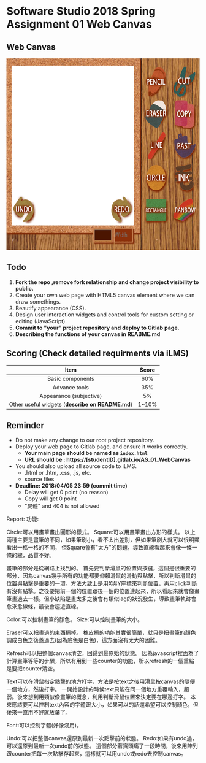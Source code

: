 ﻿# Software Studio 2018 Spring Assignment 01 Web Canvas

## Web Canvas
<img src="example01.gif" width="700px" height="500px"></img>

## Todo
1. **Fork the repo ,remove fork relationship and change project visibility to public.**
2. Create your own web page with HTML5 canvas element where we can draw somethings.
3. Beautify appearance (CSS).
4. Design user interaction widgets and control tools for custom setting or editing (JavaScript).
5. **Commit to "your" project repository and deploy to Gitlab page.**
6. **Describing the functions of your canvas in REABME.md**

## Scoring (Check detailed requirments via iLMS)

|                       **Item**                   | **Score** |
|:--------------------------------------------:|:-----:|
|               Basic components               |  60%  |
|                 Advance tools                |  35%  |
|            Appearance (subjective)           |   5%  |
| Other useful widgets (**describe on README.md**) | 1~10% |

## Reminder
* Do not make any change to our root project repository.
* Deploy your web page to Gitlab page, and ensure it works correctly.
    * **Your main page should be named as ```index.html```**
    * **URL should be : https://[studentID].gitlab.io/AS_01_WebCanvas**
* You should also upload all source code to iLMS.
    * .html or .htm, .css, .js, etc.
    * source files
* **Deadline: 2018/04/05 23:59 (commit time)**
    * Delay will get 0 point (no reason)
    * Copy will get 0 point
    * "屍體" and 404 is not allowed

Report:
功能:

Circle:可以用畫筆畫出圓形的樣式。
Square:可以用畫筆畫出方形的樣式。
以上兩種主要是畫筆的不同，如果筆刷小，看不太出差別，但如果筆刷大就可以很明顯看出一格一格的不同，
但Square會有"太方"的問題，導致直線看起來會像一條一條的線，品質不好。

畫筆的部分是從網路上找到的。
首先要判斷滑鼠的位置與按鍵，這個是很重要的部分，因為canvas幾乎所有的功能都要仰賴滑鼠的滑動與點擊，所以判斷滑鼠的位置與點擊是重要的一環。方法大致上是用X與Y座標來判斷位置，再用click判斷有沒有點擊。之後要把前一個的位置跟後一個的位置連起來，所以看起來就會像畫筆畫過去一樣。但小缺陷是畫太多之後會有類似lag的狀況發生，導致畫筆軌跡會愈來愈線條，最後會趨近直線。

Color:可以控制畫筆的顏色。
Size:可以控制畫筆的大小。

Eraser可以把畫過的東西擦掉。
橡皮擦的功能其實很簡單，就只是把畫筆的顏色調成白色之後蓋過去(因為底色是白色)，這方面沒有太大的困難。

Refresh可以把整個canvas清空，回歸到最原始的狀態。
因為javascript裡面為了計算畫筆等等的步驟，所以有用到一些counter的功能，所以refresh的一個重點是要把counter清空。

Text可以在滑鼠指定點擊的地方打字，方法是按text之後用滑鼠按canvas的隨便一個地方，然後打字。
一開始設計的時候text只能在同一個地方重覆輸入，超弱。後來想到用類似像畫筆的概念，利用判斷滑鼠位置來決定要在哪邊打字。
本來應該要可以控制text內容的字體跟大小，如果可以的話還希望可以控制顏色，但後來一直用不好就放棄了。

Font:可以控制字體(好像沒用)。

Undo:可以把整個canvas還原到最新一次點擊前的狀態。
Redo:如果有undo過，可以還原到最新一次undo前的狀態。
這個部分著實頭痛了一段時間，後來用陣列跟counter把每一次點擊存起來，這樣就可以用undo或redo去控制canvas。



